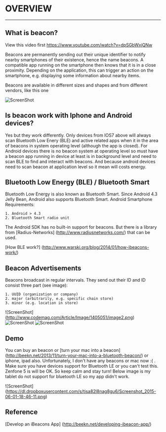 # OVERVIEW
-----

 What is beacon?
---------------
View this video first https://www.youtube.com/watch?v=dpSGbWxjQNw

Beacons are permanently sending out their unique identifier to notify nearby smartphones of their existence, hence the name beacons. A compatible app running on the smartphone then knows that it is in a close proximity. Depending on the application, this can trigger an action on the smartphone, e.g. displaying some information about nearby items.

Beacons are available in different sizes and shapes and from different vendors, like this one

![ScreenShot](http://3.bp.blogspot.com/-2WhxB_Pur9Q/U1Ph5FFuA9I/AAAAAAAAAG4/dM55P_bD26g/s1600/beacon.png)

 Is beacon work with Iphone and Android devices?
--------------
Yes but they work differently.
Only devices from IOS7 above will always scan Bluetooth Low Enery (BLE) and active related apps when it in the area of beacons in system operating level (although the app is closed). 
For Android devices there is no beacon system at operating level so must have a beacon app running in device at least is in background level and need to scan BLE to find and interact with beacons. And because android devices need to scan beacon at application level so it mean will costs energy.

 Bluetooth Low Energy (BLE) / Bluetooth Smart
---------------
Bluetooth Low Energy is also known as Bluetooth Smart. Since Android 4.3 Jelly Bean, Android also supports Bluetooth Smart.
Android Smartphone Requirements:

    1. Android > 4.3
    2. Bluetooth Smart radio unit

The Android SDK has no built-in support for beacons. But there is a library from [Radius-Networks] (http://www.radiusnetworks.com/) that can be used.   

[How BLE work?] (http://www.warski.org/blog/2014/01/how-ibeacons-work/)

 Beacon Advertisements
---------------
Beacons broadcast in regular intervals. They send out their ID and ID consist three part (see image):

    1. UUID (organization or company)
    2. major (arbitrarily, e.g. specific chain store)
    3. minor (e.g. location in store)
	
![ScreenShot] (http://www.codemag.com/Article/Image/1405051/image2.png)
![ScreenShot](http://blog.reco2.me/wp-content/uploads/2015/01/Bluetooth-Beacon-How-Infographic.jpg)
![ScreenShot](http://image.slidesharecdn.com/aretailersguidetoibeaconmarketingdeckkkdmms-140409102017-phpapp01/95/a-retailers-guide-to-ibeacon-marketing-37-638.jpg?cb=1397038906)


Demo 
---------------
You can buy an beacon or [turn your mac into a beacon] (http://beekn.net/2013/11/turn-your-mac-into-a-bluetooth-beacon/) or iphone, ipad also. 
Unfortunately, I don't have any beacons or mac now :( . Make sure you have devices support for Bluetooth LE or you can't test this. Zenfone 5 is will be OK. So keep calm and stay turn! Below image is my tablet do not support for bluetooth LE so my app didn't work.

![ScreenShot] (https://dl.dropboxusercontent.com/s/tisa82l8nag8gu6/Screenshot_2015-06-01-18-46-11.png)

Reference 	
---------------
[Develop an iBeacons App] (http://beekn.net/developing-ibeacon-app/)

